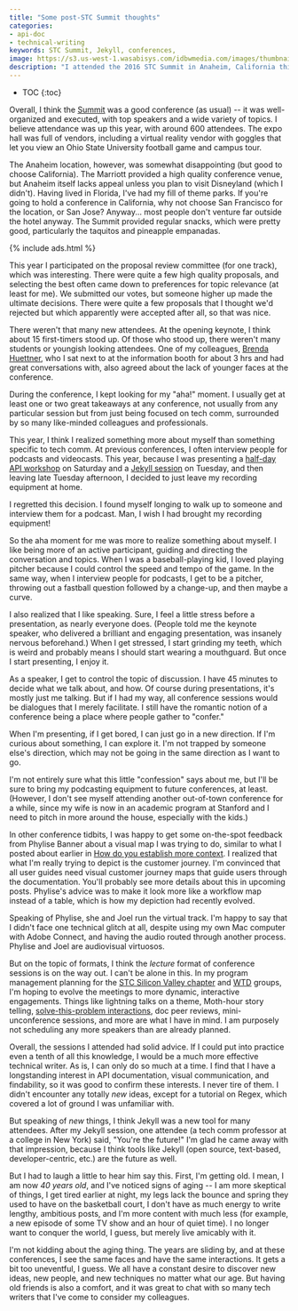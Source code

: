```yaml
---
title: "Some post-STC Summit thoughts"
categories:
- api-doc
- technical-writing
keywords: STC Summit, Jekyll, conferences,  
image: https://s3.us-west-1.wasabisys.com/idbwmedia.com/images/thumbnails/stcsummitanaheimworkshopthumb.png
description: "I attended the 2016 STC Summit in Anaheim, California this year. This is a brief, rambling post that recaps some of my thoughts and experiences."
---
```


* TOC
{:toc}

Overall, I think the [Summit](http://summit.stc.org/) was a good conference (as usual) -- it was well-organized and executed, with top speakers and a wide variety of topics. I believe attendance was up this year, with around 600 attendees. The expo hall was full of vendors, including a virtual reality vendor with goggles that let you view an Ohio State University football game and campus tour.

The Anaheim location, however, was somewhat disappointing (but good to choose California). The Marriott provided a high quality conference venue, but Anaheim itself lacks appeal unless you plan to visit Disneyland (which I didn't). Having lived in Florida, I've had my fill of theme parks. If you're going to hold a conference in California, why not choose San Francisco for the location, or San Jose? Anyway... most people don't venture far outside the hotel anyway. The Summit provided regular snacks, which were pretty good, particularly the taquitos and pineapple empanadas.

{% include ads.html %}

This year I participated on the proposal review committee (for one track), which was interesting. There were quite a few high quality proposals, and selecting the best often came down to preferences for topic relevance (at least for me). We submitted our votes, but someone higher up made the ultimate decisions. There were quite a few proposals that I thought we'd rejected but which apparently were accepted after all, so that was nice.

There weren't that many new attendees. At the opening keynote, I think about 15 first-timers stood up. Of those who stood up, there weren't many students or youngish looking attendees. One of my colleagues, [Brenda Huettner](https://twitter.com/bphuettner), who I sat next to at the information booth for about 3 hrs and had great conversations with, also agreed about the lack of younger faces at the conference.

During the conference, I kept looking for my "aha!" moment. I usually get at least one or two great takeaways at any conference, not usually from any particular session but from just being focused on tech comm, surrounded by so many like-minded colleagues and professionals.

This year, I think I realized something more about myself than something specific to tech comm. At previous conferences, I often interview people for podcasts and videocasts. This year, because I was presenting a [half-day API workshop](/2016/05/14/slides-for-api-workshop-stc-summit-anaheim/) on Saturday and a [Jekyll session](/2016/05/17/slides-for-writing-tech-docs-like-hacker-with-jekyll/) on Tuesday, and then leaving late Tuesday afternoon, I decided to just leave my recording equipment at home.

I regretted this decision. I found myself longing to walk up to someone and interview them for a podcast. Man, I wish I had brought my recording equipment!

So the aha moment for me was more to realize something about myself. I like being more of an active participant, guiding and directing the conversation and topics. When I was a baseball-playing kid, I loved playing pitcher because I could control the speed and tempo of the game. In the same way, when I interview people for podcasts, I get to be a pitcher, throwing out a fastball question followed by a change-up, and then maybe a curve.

I also realized that I like speaking. Sure, I feel a little stress before a presentation, as nearly everyone does. (People told me the keynote speaker, who delivered a brilliant and engaging presentation, was insanely nervous beforehand.) When I get stressed, I start grinding my teeth, which is weird and probably means I should start wearing a mouthguard. But once I start presenting, I enjoy it.

As a speaker, I get to control the topic of discussion. I have 45 minutes to decide what we talk about, and how. Of course during presentations, it's mostly just me talking. But if I had my way, all conference sessions would be dialogues that I merely facilitate. I still have the romantic notion of a conference being a place where people gather to "confer."

When I'm presenting, if I get bored, I can just go in a new direction. If I'm curious about something, I can explore it. I'm not trapped by someone else's direction, which may not be going in the same direction as I want to go.

I'm not entirely sure what this little "confession" says about me, but I'll be sure to bring my podcasting equipment to future conferences, at least. (However, I don't see myself attending another out-of-town conference for a while, since my wife is now in an academic program at Stanford and I need to pitch in more around the house, especially with the kids.)

In other conference tidbits, I was happy to get some on-the-spot feedback from Phylise Banner about a visual map I was trying to do, similar to what I posted about earlier in [How do you establish more context](/2016/05/11/establishing-more-context-in-tech-comm/). I realized that what I'm really trying to depict is the customer journey. I'm convinced that all user guides need visual customer journey maps that guide users through the documentation. You'll probably see more details about this in upcoming posts. Phylise's advice was to make it look more like a workflow map instead of a table, which is how my depiction had recently evolved.

Speaking of Phylise, she and Joel run the virtual track. I'm happy to say that I didn't face one technical glitch at all, despite using my own Mac computer with Adobe Connect, and having the audio routed through another process. Phylise and Joel are audiovisual virtuosos.

But on the topic of formats, I think the *lecture* format of conference sessions is on the way out. I can't be alone in this. In my program management planning for the [STC Silicon Valley chapter](http://stcsiliconvalley.com//) and [WTD](http://www.meetup.com/Write-the-Docs/) groups, I'm hoping to evolve the meetings to more dynamic, interactive engagements. Things like lightning talks on a theme, Moth-hour story telling, [solve-this-problem interactions](http://www.meetup.com/Write-the-Docs-SF/events/231272920/), doc peer reviews, mini-unconference sessions, and more are what I have in mind. I am purposely not scheduling any more speakers than are already planned.

Overall, the sessions I attended had solid advice. If I could put into practice even a tenth of all this knowledge, I would be a much more effective technical writer. As is, I can only do so much at a time. I find that I have a longstanding interest in API documentation, visual communication, and findability, so it was good to confirm these interests. I never tire of them. I didn't encounter any totally *new* ideas, except for a tutorial on Regex, which covered a lot of ground I was unfamiliar with.

But speaking of *new* things, I think Jekyll was a new tool for many attendees. After my Jekyll session, one attendee (a tech comm professor at a college in New York) said, "You're the future!" I'm glad he came away with that impression, because I think tools like Jekyll (open source, text-based, developer-centric, etc.) are the future as well.

But I had to laugh a little to hear him say this. First, I'm getting old. I mean, I am now *40 years old*, and I've noticed signs of aging -- I am more skeptical of things, I get tired earlier at night, my legs lack the bounce and spring they used to have on the basketball court, I don't have as much energy to write lengthy, ambitious posts, and I'm more content with much less (for example, a new episode of some TV show and an hour of quiet time). I no longer want to conquer the world, I guess, but merely live amicably with it.

I'm not kidding about the aging thing. The years are sliding by, and at these conferences, I see the same faces and have the same interactions. It gets a bit too uneventful, I guess. We all have a constant desire to discover new ideas, new people, and new techniques no matter what our age. But having old friends is also a comfort, and it was great to chat with so many tech writers that I've come to consider my colleagues.
